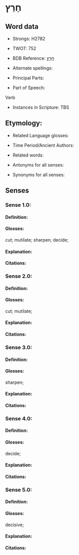 # חָרַץ

<!-- Status: S2="NeedsEdits" -->
<!-- Lexica used for edits:   -->

## Word data

* Strongs: H2782

* TWOT: 752

* BDB Reference: [חָרַץ](rc://en/bdb/dict/h.gc.aa)

* Alternate spellings:

* Principal Parts:

* Part of Speech:

Verb

* Instances in Scripture: TBS

## Etymology:

* Related Language glosses:

* Time Period/Ancient Authors:

* Related words:

* Antonyms for all senses:

* Synonyms for all senses:

## Senses

### Sense 1.0:

#### Definition:

#### Glosses:

cut; mutilate; sharpen; decide; 

#### Explanation:

#### Citations:



### Sense 2.0:

#### Definition:

#### Glosses:

cut; mutilate; 

#### Explanation:

#### Citations:



### Sense 3.0:

#### Definition:

#### Glosses:

sharpen; 

#### Explanation:

#### Citations:



### Sense 4.0:

#### Definition:

#### Glosses:

decide; 

#### Explanation:

#### Citations:



### Sense 5.0:

#### Definition:

#### Glosses:

decisive; 

#### Explanation:

#### Citations:



